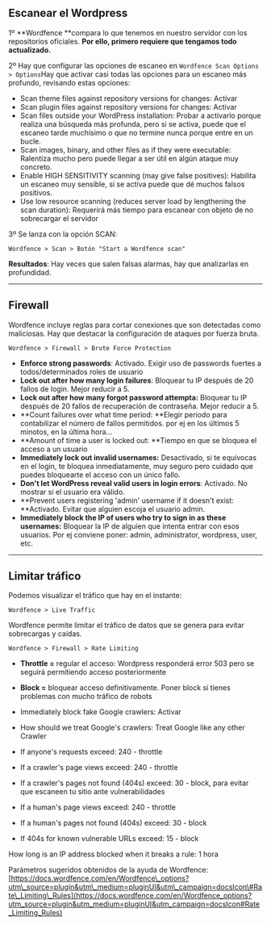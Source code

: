 ## Escanear el Wordpress

1º **Wordfence **compara lo que tenemos en nuestro servidor con los repositorios oficiales. **Por ello, primero requiere que tengamos todo actualizado.**

2º Hay que configurar las opciones de escaneo en `Wordfence Scan Options > Options`Hay que activar casi todas las opciones para un escaneo más profundo, revisando estas opciones:

* Scan theme files against repository versions for changes: Activar
* Scan plugin files against repository versions for changes: Activar
* Scan files outside your WordPress installation: Probar a activarlo porque realiza una búsqueda más profunda, pero si se activa, puede que el escaneo tarde muchísimo o que no termine nunca porque entre en un bucle.
* Scan images, binary, and other files as if they were executable: Ralentiza mucho pero puede llegar a ser útil en algún ataque muy concreto.
* Enable HIGH SENSITIVITY scanning \(may give false positives\): Habilita un escaneo muy sensible, si se activa puede que dé muchos falsos positivos.
* Use low resource scanning \(reduces server load by lengthening the scan duration\): Requerirá más tiempo para escanear con objeto de no sobrecargar el servidor

3º Se lanza con la opción SCAN:

`Wordfence > Scan > Botón "Start a Wordfence scan"`

**Resultados**: Hay veces que salen falsas alarmas, hay que analizarlas en profundidad.

---

## Firewall

Wordfence incluye reglas para cortar conexiones que son detectadas como maliciosas. Hay que destacar la configuración de ataques por fuerza bruta.

`Wordfence > Firewall > Brute Force Protection`

* **Enforce strong passwords**: Activado. Exigir uso de passwords fuertes a todos/determinados roles de usuario
* **Lock out after how many login failures**:  Bloquear tu IP después de 20 fallos de login. Mejor reducir a 5.
* **Lock out after how many forgot password attempta:** Bloquear tu IP después de 20 fallos de recuperación de contraseña. Mejor reducir a 5.
* **Count failures over what time period: **Elegir periodo para contabilizar el número de fallos permitidos. por ej en los últimos 5 minotos, en la última hora...
* **Amount of time a user is locked out: **Tiempo en que se bloquea el acceso a un usuario
* **Immediately lock out invalid usernames:** Desactivado, si te equivocas en el login, te bloquea inmediatamente, muy seguro pero cuidado que puedes bloquearte el acceso con un único fallo.
* **Don't let WordPress reveal valid users in login errors**: Activado. No mostrar si el usuario era válido.
* **Prevent users registering 'admin' username if it doesn't exist: **Activado. Evitar que alguien escoja el usuario admin.
* **Immediately block the IP of users who try to sign in as these usernames:** Bloquear la IP de alguien que intenta entrar con esos usuarios. Por ej conviene poner: admin, administrator, wordpress, user, etc. 

---

## Limitar tráfico

Podemos visualizar el tráfico que hay en el instante:

`Wordfence > Live Traffic`

Wordfence permite limitar el tráfico de datos que se genera para evitar sobrecargas y caídas.

`Wordfence > Firewall > Rate Limiting`

* **Throttle =** regular el acceso: Wordpress responderá error 503 pero se seguirá permitiendo acceso posteriormente
* **Block =** bloquear acceso definitivamente. Poner block si tienes problemas con mucho tráfico de robots

* Immediately block fake Google crawlers: Activar

* How should we treat Google's crawlers: Treat Google like any other Crawler
* If anyone's requests exceed: 240 - throttle
* If a crawler's page views exceed: 240 - throttle
* If a crawler's pages not found \(404s\) exceed: 30 - block, para evitar que escaneen tu sitio ante vulnerabilidades
* If a human's page views exceed: 240 - throttle
* If a human's pages not found \(404s\) exceed: 30 - block
* If 404s for known vulnerable URLs exceed: 15 - block

How long is an IP address blocked when it breaks a rule: 1 hora

Parámetros sugeridos obtenidos de la ayuda de Wordfence: [https://docs.wordfence.com/en/Wordfence\_options?utm\_source=plugin&utm\_medium=pluginUI&utm\_campaign=docsIcon\#Rate\_Limiting\_Rules](https://docs.wordfence.com/en/Wordfence_options?utm_source=plugin&utm_medium=pluginUI&utm_campaign=docsIcon#Rate_Limiting_Rules)

